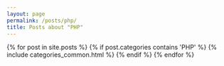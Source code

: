 ```yaml
---
layout: page
permalink: /posts/php/
title: Posts about "PHP"
---
```


<div class="posts">
  {% for post in site.posts %}
    {% if post.categories contains 'PHP' %}
      {% include categories_common.html %}
    {% endif %}
  {% endfor %}
</div>